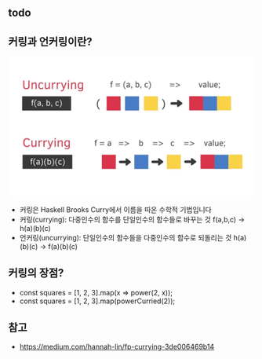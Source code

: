## todo

## 커링과 언커링이란?
![](/docs/attach/currying-uncurrying.png)
- 커링은 Haskell Brooks Curry에서 이름을 따온 수학적 기법입니다
- 커링(currying): 다중인수의 함수를 단일인수의 함수들로 바꾸는 것 f(a,b,c) -> h(a)(b)(c) 
- 언커링(uncurrying): 단일인수의 함수들을 다중인수의 함수로 되돌리는 것 h(a)(b)(c) -> f(a)(b)(c)

## 커링의 장점?
- const squares = [1, 2, 3].map(x => power(2, x));
- const squares = [1, 2, 3].map(powerCurried(2));

## 참고
- https://medium.com/hannah-lin/fp-currying-3de006469b14